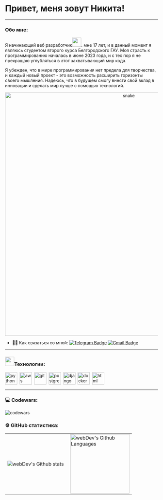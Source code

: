 
# Привет, меня зовут Никита!

---

###  Обо мне:

Я начинающий веб разработчик<img src="https://media.giphy.com/media/WUlplcMpOCEmTGBtBW/giphy.gif" width="30px">. мне 17 лет, и в данный момент я являюсь студентом второго курса Белгородского ГАУ. Моя страсть к программированию началась в июне 2023 года, и с тех пор я не прекращаю углубляться в этот захватывающий мир кода.

Я убежден, что в мире программирования нет предела для творчества, и каждый новый проект - это возможность расширить горизонты своего мышления. Надеюсь, что в будущем смогу внести свой вклад в инновации и сделать мир лучше с помощью технологий.

<p align="center">
 <img width="800" src="assets/github-snake.svg" alt="snake"/>
</p>

- 👨‍💻 Как связаться со мной: [![Telegram Badge](https://img.shields.io/badge/-Telegram-blue?style=flat&logo=Telegram&logoColor=white)](https://t.me/agaapoov) [![Gmail Badge](https://img.shields.io/badge/-Gmail-red?style=flat&logo=Gmail&logoColor=white)](mailto:zakhryapand@gmail.com)

---

###  <img src="https://camo.githubusercontent.com/89cee19ca62c04c2858e6f227dd3d51ee3e4835978beb71f079a00b26c2b4046/68747470733a2f2f6d656469612e67697068792e636f6d2f6d656469612f56674344417a634b767352364f4d307557672f67697068792e676966" width="30px">Технологии:

<div>
  <img src="https://raw.githubusercontent.com/Thomas-George-T/Thomas-George-T/master/assets/python.svg" title="python" alt="python" width="40" height="40"/>&nbsp
  <img src="https://raw.githubusercontent.com/Thomas-George-T/Thomas-George-T/master/assets/aws.svg" title="aws" alt="aws" width="40" height="40"/>&nbsp
  <img src="https://raw.githubusercontent.com/Thomas-George-T/Thomas-George-T/master/assets/git.svg" title="git" alt="git" width="40" height="40"/>&nbsp
  <img src="https://raw.githubusercontent.com/danielcranney/readme-generator/main/public/icons/skills/postgresql-colored.svg" title="postgresql" alt="postgresql" width="40" height="40"/>&nbsp
  <img src="https://raw.githubusercontent.com/danielcranney/readme-generator/main/public/icons/skills/django-colored.svg" title="django" alt="django" width="40" height="40"/>&nbsp
  <img src="https://raw.githubusercontent.com/danielcranney/readme-generator/main/public/icons/skills/docker-colored.svg" title="docker" alt="docker" width="40" height="40"/>&nbsp
  <img src="https://raw.githubusercontent.com/danielcranney/profileme-dev/afa05625904238dbcd297b5384c65e0a09e439ac/public/icons/skills/html5-colored.svg" title="html" alt="html" width="40" height="40"/>&nbsp
</div>

---
### 💻 Codewars:

![codewars](https://www.codewars.com/users/ZakhryapaNikita/badges/large)

### ⚙️ GitHub статистика:

<table>
  <tr>
    <td>
      <img align="left" src="http://github-readme-streak-stats.herokuapp.com?user=agapoov&theme=dark&background=000000" alt="webDev's Github stats" />
    </td>
    <td>
      <img height="195px" align="right" alt="webDev's Github Languages" src="https://github-readme-stats-sigma-five.vercel.app/api/top-langs/?username=agapoov&layout=compact&theme=vision-friendly-dark" />
    </td>
  </tr>
</table>
